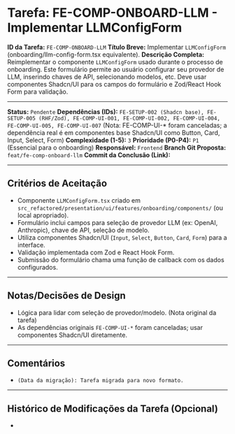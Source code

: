 # Tarefa: FE-COMP-ONBOARD-LLM - Implementar LLMConfigForm

**ID da Tarefa:** `FE-COMP-ONBOARD-LLM`
**Título Breve:** Implementar `LLMConfigForm` (onboarding/llm-config-form.tsx equivalente).
**Descrição Completa:**
Reimplementar o componente `LLMConfigForm` usado durante o processo de onboarding. Este formulário permite ao usuário configurar seu provedor de LLM, inserindo chaves de API, selecionando modelos, etc. Deve usar componentes Shadcn/UI para os campos do formulário e Zod/React Hook Form para validação.

---

**Status:** `Pendente`
**Dependências (IDs):** `FE-SETUP-002 (Shadcn base), FE-SETUP-005 (RHF/Zod), FE-COMP-UI-001, FE-COMP-UI-002, FE-COMP-UI-004, FE-COMP-UI-005, FE-COMP-UI-007` (Nota: FE-COMP-UI-* foram canceladas; a dependência real é em componentes base Shadcn/UI como Button, Card, Input, Select, Form)
**Complexidade (1-5):** `3`
**Prioridade (P0-P4):** `P1` (Essencial para o onboarding)
**Responsável:** `Frontend`
**Branch Git Proposta:** `feat/fe-comp-onboard-llm`
**Commit da Conclusão (Link):**

---

## Critérios de Aceitação
- Componente `LLMConfigForm.tsx` criado em `src_refactored/presentation/ui/features/onboarding/components/` (ou local apropriado).
- Formulário inclui campos para seleção de provedor LLM (ex: OpenAI, Anthropic), chave de API, seleção de modelo.
- Utiliza componentes Shadcn/UI (`Input`, `Select`, `Button`, `Card`, `Form`) para a interface.
- Validação implementada com Zod e React Hook Form.
- Submissão do formulário chama uma função de callback com os dados configurados.

---

## Notas/Decisões de Design
- Lógica para lidar com seleção de provedor/modelo. (Nota original da tarefa)
- As dependências originais `FE-COMP-UI-*` foram canceladas; usar componentes Shadcn/UI diretamente.

---

## Comentários
- `(Data da migração): Tarefa migrada para novo formato.`

---

## Histórico de Modificações da Tarefa (Opcional)
-

